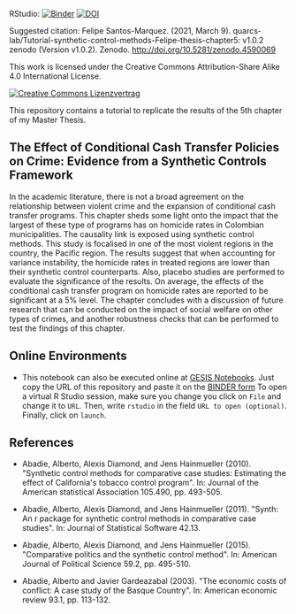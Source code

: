 RStudio: [![Binder](https://mybinder.org/badge_logo.svg)](https://mybinder.org/v2/gh/quarcs-lab/Tutorial-synthetic-control-methods-Felipe-thesis-chapter5/HEAD?urlpath=rstudio)
[![DOI](https://zenodo.org/badge/DOI/10.5281/zenodo.4590069.svg)](https://doi.org/10.5281/zenodo.4590069)

Suggested citation: Felipe Santos-Marquez. (2021, March 9). quarcs-lab/Tutorial-synthetic-control-methods-Felipe-thesis-chapter5: v1.0.2 zenodo (Version v1.0.2). Zenodo. http://doi.org/10.5281/zenodo.4590069

This work is licensed under the Creative Commons Attribution-Share Alike 4.0 International License.

[![Creative Commons Lizenzvertrag](https://i.creativecommons.org/l/by-sa/4.0/88x31.png)](http://creativecommons.org/licenses/by-sa/4.0/)


This repository contains a tutorial to replicate the results of the 5th chapter of my Master Thesis.

## The Effect of Conditional Cash Transfer Policies on Crime: Evidence from a Synthetic Controls Framework

In the academic literature, there is not a broad agreement on the relationship between
violent crime and the expansion of conditional cash transfer programs. This chapter sheds
some light onto the impact that the largest of these type of programs has on homicide
rates in Colombian municipalities. The causality link is exposed using synthetic control
methods. This study is focalised in one of the most violent regions in the country, the
Pacific region. The results suggest that when accounting for variance instability, the
homicide rates in treated regions are lower than their synthetic control counterparts. Also,
placebo studies are performed to evaluate the significance of the results. On average,
the effects of the conditional cash transfer program on homicide rates are reported to be
significant at a 5% level. The chapter concludes with a discussion of future research that
can be conducted on the impact of social welfare on other types of crimes, and another
robustness checks that can be performed to test the findings of this chapter.


## Online Environments

- This notebook can also be executed online at [GESIS Notebooks](https://notebooks.gesis.org). Just copy the URL of this repository and paste it on the [BINDER form](https://notebooks.gesis.org/binder/) To open a virtual R Studio session, make sure you change you click on `File` and change it to `URL`. Then, write `rstudio` in the field `URL to open (optional)`. Finally, click on `launch`.  


## References


- Abadie, Alberto, Alexis Diamond, and Jens Hainmueller (2010). "Synthetic control methods for
comparative case studies: Estimating the effect of California's tobacco control program". In:
Journal of the American statistical Association 105.490, pp. 493-505.

- Abadie, Alberto, Alexis Diamond, and Jens Hainmueller (2011). "Synth: An r package for synthetic control methods in comparative case studies". In:
Journal of Statistical Software 42.13.

- Abadie, Alberto, Alexis Diamond, and Jens Hainmueller (2015). "Comparative politics and the synthetic control method". In: American Journal of
Political Science 59.2, pp. 495-510.

- Abadie, Alberto and Javier Gardeazabal (2003). "The economic costs of conflict: A case study of the Basque Country". In: American economic review 93.1, pp. 113-132.


